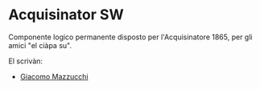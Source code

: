 # Acquisinator SW

Componente logico permanente disposto per l'Acquisinatore 1865, per gli amici "el ciàpa su".

El scrivàn:
- [Giacomo Mazzucchi](https://github.com/gmazzucchi)

